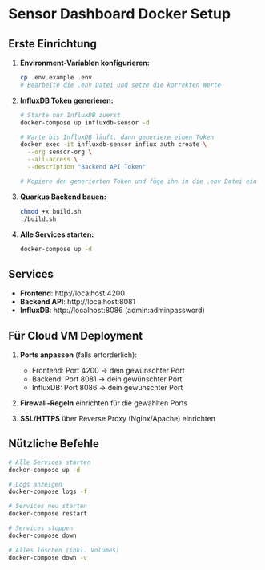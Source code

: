 # Sensor Dashboard Docker Setup

## Erste Einrichtung

1. **Environment-Variablen konfigurieren:**
   ```bash
   cp .env.example .env
   # Bearbeite die .env Datei und setze die korrekten Werte
   ```

2. **InfluxDB Token generieren:**
   ```bash
   # Starte nur InfluxDB zuerst
   docker-compose up influxdb-sensor -d
   
   # Warte bis InfluxDB läuft, dann generiere einen Token
   docker exec -it influxdb-sensor influx auth create \
     --org sensor-org \
     --all-access \
     --description "Backend API Token"
   
   # Kopiere den generierten Token und füge ihn in die .env Datei ein
   ```

3. **Quarkus Backend bauen:**
   ```bash
   chmod +x build.sh
   ./build.sh
   ```

4. **Alle Services starten:**
   ```bash
   docker-compose up -d
   ```

## Services

- **Frontend**: http://localhost:4200
- **Backend API**: http://localhost:8081
- **InfluxDB**: http://localhost:8086 (admin:adminpassword)

## Für Cloud VM Deployment

1. **Ports anpassen** (falls erforderlich):
   - Frontend: Port 4200 → dein gewünschter Port
   - Backend: Port 8081 → dein gewünschter Port
   - InfluxDB: Port 8086 → dein gewünschter Port

2. **Firewall-Regeln** einrichten für die gewählten Ports

3. **SSL/HTTPS** über Reverse Proxy (Nginx/Apache) einrichten

## Nützliche Befehle

```bash
# Alle Services starten
docker-compose up -d

# Logs anzeigen
docker-compose logs -f

# Services neu starten
docker-compose restart

# Services stoppen
docker-compose down

# Alles löschen (inkl. Volumes)
docker-compose down -v
```
